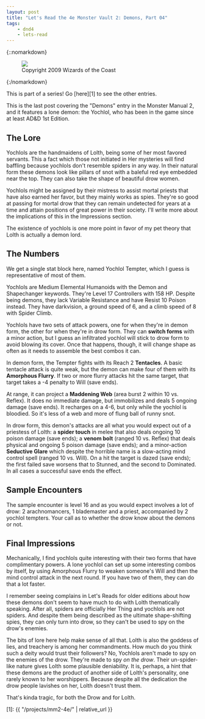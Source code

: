 ```yaml
---
layout: post
title: "Let's Read the 4e Monster Vault 2: Demons, Part 04"
tags:
    - dnd4
    - lets-read
---
```



{::nomarkdown}
<figure class="right">
  <img src="{{ "/assets/wir-mm2-4e-demon-yochlol.png" | absolute_url }}"/>
  <figcaption>
    Copyright 2009 Wizards of the Coast
  </figcaption>
</figure>
{:/nomarkdown}

This is part of a series! Go [here][1] to see the other entries.

This is the last post covering the "Demons" entry in the Monster Manual 2, and
it features a lone demon: the Yochlol, who has been in the game since at least
AD&D 1st Edition.

## The Lore

Yochlols are the handmaidens of Lolth, being some of her most favored
servants. This a fact which those not initiated in Her mysteries will find
baffling because yochlols don't resemble spiders in any way. In their natural
form these demons look like pillars of snot with a baleful red eye embedded near
the top. They can also take the shape of beautiful drow women.

Yochlols might be assigned by their mistress to assist mortal priests that have
also earned her favor, but they mainly works as spies. They're so good at
passing for mortal drow that they can remain undetected for years at a time and
attain positions of great power in their society. I'll write more about the
implications of this in the Impressions section.

The existence of yochlols is one more point in favor of my pet theory that Lolth
is actually a demon lord.

## The Numbers

We get a single stat block here, named Yochlol Tempter, which I guess is
representative of most of them.

Yochlols are Medium Elemental Humanoids with the Demon and Shapechanger
keywords. They're Level 17 Controllers with 158 HP. Despite being demons, they
lack Variable Resistance and have Resist 10 Poison instead. They have
darkvision, a ground speed of 6, and a climb speed of 8 with Spider Climb.

Yochlols have two sets of attack powers, one for when they're in demon form, the
other for when they're in drow form. They can **switch forms** with a minor
action, but I guess an infiltrated yochlol will stick to drow form to avoid
blowing its cover. Once that happens, though, it will change shape as often as
it needs to assemble the best combos it can.

In demon form, the Tempter fights with its Reach 2 **Tentacles**. A basic
tentacle attack is quite weak, but the demon can make four of them with its
**Amorphous Flurry**. If two or more flurry attacks hit the same target, that
target takes a -4 penalty to Will (save ends).

At range, it can project a **Maddening Web** (area burst 2 within 10
vs. Reflex). It does no immediate damage, but immobilizes and deals 5 ongoing
damage (save ends). It recharges on a 4-6, but only while the yochlol is
bloodied. So it's less of a web and more of flung ball of runny snot.

In drow form, this demon's attacks are all what you would expect out of a
priestess of Lolth: a **spider touch** in melee that also deals ongoing 10
poison damage (save ends); a **venom bolt** (ranged 10 vs. Reflex) that deals
physical and ongoing 5 poison damage (save ends); and a minor-action **Seductive
Glare** which despite the horrible name is a slow-acting mind control spell
(ranged 10 vs. Will). On a hit the target is dazed (save ends); the first failed
save worsens that to Stunned, and the second to Dominated. In all cases a
successful save ends the effect.

## Sample Encounters

The sample encounter is level 16 and as you would expect involves a lot of drow:
2 arachnomancers, 1 blademaster and a priest, accompanied by 2 yochlol
tempters. Your call as to whether the drow know about the demons or not.

## Final Impressions

Mechanically, I find yochlols quite interesting with their two forms that have
complimentary powers. A lone yochlol can set up some interesting combos by
itself, by using Amorphous Flurry to weaken someone's Will and then the mind
control attack in the next round. If you have two of them, they can do that a
lot faster.

I remember seeing complains in Let's Reads for older editions about how these
demons don't seem to have much to do with Lolth thematically speaking. After
all, spiders are officially Her Thing and yochlols are not spiders. And despite
them being described as the ultimate shape-shifting spies, they can only turn
into drow, so they can't be used to spy on the drow's enemies.

The bits of lore here help make sense of all that. Lolth is also the goddess of
lies, and treachery is among her commandments. How much do you think such a
deity would trust their followers? No, Yochlols aren't made to spy on the
enemies of the drow. They're made to spy _on the drow_. Their un-spider-like
nature gives Lolth some plausible deniability. It is, perhaps, a hint that these
demons are the product of another side of Lolth's personality, one rarely known
to her worshippers. Because despite all the dedication the drow people lavishes
on her, Lolth doesn't trust them.

That's kinda tragic, for both the Drow and for Lolth.

[1]: {{ "/projects/mm2-4e/" | relative_url }}
